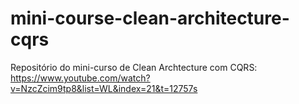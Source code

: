 # mini-course-clean-architecture-cqrs

Repositório do mini-curso de Clean Archtecture com CQRS:
https://www.youtube.com/watch?v=NzcZcim9tp8&list=WL&index=21&t=12757s
